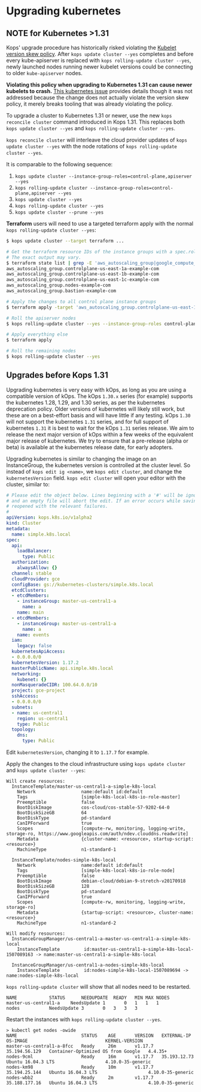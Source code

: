 # Upgrading kubernetes

## **NOTE for Kubernetes >1.31**

Kops' upgrade procedure has historically risked violating the [Kubelet version skew policy](https://kubernetes.io/releases/version-skew-policy/#kubelet). After `kops update cluster --yes` completes and before every kube-apiserver is replaced with `kops rolling-update cluster --yes`, newly launched nodes running newer kubelet versions could be connecting to older `kube-apiserver` nodes.

**Violating this policy when upgrading to Kubernetes 1.31 can cause newer kubelets to crash.** [This kubernetes issue](https://github.com/kubernetes/kubernetes/issues/127316) provides details though it was not addressed because the change does not actually violate the version skew policy, it merely breaks tooling that was already violating the policy.

To upgrade a cluster to Kubernetes 1.31 or newer, use the new `kops reconcile cluster` command introduced in Kops 1.31. This replaces both `kops update cluster --yes` and `kops rolling-update cluster --yes`.

`kops reconcile cluster` will interleave the cloud provider updates of `kops update cluster --yes` with the node rotations of `kops rolling-update cluster --yes`.

It is comparable to the following sequence:
1. `kops update cluster --instance-group-roles=control-plane,apiserver --yes`
2. `kops rolling-update cluster --instance-group-roles=control-plane,apiserver --yes`
3. `kops update cluster --yes`
4. `kops rolling-update cluster --yes`
5. `kops update cluster --prune --yes`

**Terraform** users will need to use a targeted terraform apply with the normal `kops rolling-update cluster --yes`:

```sh
$ kops update cluster --target terraform ...

# Get the terraform resource IDs of the instance groups with a spec.role of `ControlPlane`, `Master`, or `APIServer`
# The exact output may vary.
$ terraform state list | grep -E 'aws_autoscaling_group|google_compute_instance_group_manager|hcloud_server|digitalocean_droplet|scaleway_instance_server'
aws_autoscaling_group.controlplane-us-east-1a-example-com
aws_autoscaling_group.controlplane-us-east-1b-example-com
aws_autoscaling_group.controlplane-us-east-1c-example-com
aws_autoscaling_group.nodes-example-com
aws_autoscaling_group.bastion-example-com

# Apply the changes to all control plane instance groups
$ terraform apply -target 'aws_autoscaling_group.controlplane-us-east-1a-example-com' -target 'aws_autoscaling_group.controlplane-us-east-1b-example-com' -target 'aws_autoscaling_group.controlplane-us-east-1c-example-com'

# Roll the apiserver nodes
$ kops rolling-update cluster --yes --instance-group-roles control-plane,apiserver

# Apply everything else
$ terraform apply

# Roll the remaining nodes
$ kops rolling-update cluster --yes
```

## Upgrades before Kops 1.31

Upgrading kubernetes is very easy with kOps, as long as you are using a compatible version of kOps.
The kOps `1.30.x` series (for example) supports the kubernetes 1.28, 1.29, and 1.30 series,
as per the kubernetes deprecation policy. Older versions of kubernetes will likely still work, but these
are on a best-effort basis and will have little if any testing. kOps `1.30` will not support the kubernetes
`1.31` series, and for full support of kubernetes `1.31` it is best to wait for the kOps `1.31` series release.
We aim to release the next major version of kOps within a few weeks of the equivalent major release of kubernetes.
We try to ensure that a pre-release (alpha or beta) is available at the kubernetes release date, for early adopters.

Upgrading kubernetes is similar to changing the image on an InstanceGroup, the kubernetes version is
controlled at the cluster level.  So instead of `kops edit ig <name>`, we `kops edit cluster`, and change the
`kubernetesVersion` field.  `kops edit cluster` will open your editor with the cluster, similar to:

```yaml
# Please edit the object below. Lines beginning with a '#' will be ignored,
# and an empty file will abort the edit. If an error occurs while saving this file will be
# reopened with the relevant failures.
#
apiVersion: kops.k8s.io/v1alpha2
kind: Cluster
metadata:
  name: simple.k8s.local
spec:
  api:
    loadBalancer:
      type: Public
  authorization:
    alwaysAllow: {}
  channel: stable
  cloudProvider: gce
  configBase: gs://kubernetes-clusters/simple.k8s.local
  etcdClusters:
  - etcdMembers:
    - instanceGroup: master-us-central1-a
      name: a
    name: main
  - etcdMembers:
    - instanceGroup: master-us-central1-a
      name: a
    name: events
  iam:
    legacy: false
  kubernetesApiAccess:
  - 0.0.0.0/0
  kubernetesVersion: 1.17.2
  masterPublicName: api.simple.k8s.local
  networking:
    kubenet: {}
  nonMasqueradeCIDR: 100.64.0.0/10
  project: gce-project
  sshAccess:
  - 0.0.0.0/0
  subnets:
  - name: us-central1
    region: us-central1
    type: Public
  topology:
    dns:
      type: Public
```

Edit `kubernetesVersion`, changing it to `1.17.7` for example.


Apply the changes to the cloud infrastructure using `kops update cluster` and `kops update cluster --yes`:

```
Will create resources:
  InstanceTemplate/master-us-central1-a-simple-k8s-local
  	Network             	name:default id:default
  	Tags                	[simple-k8s-local-k8s-io-role-master]
  	Preemptible         	false
  	BootDiskImage       	cos-cloud/cos-stable-57-9202-64-0
  	BootDiskSizeGB      	64
  	BootDiskType        	pd-standard
  	CanIPForward        	true
  	Scopes              	[compute-rw, monitoring, logging-write, storage-ro, https://www.googleapis.com/auth/ndev.clouddns.readwrite]
  	Metadata            	{cluster-name: <resource>, startup-script: <resource>}
  	MachineType         	n1-standard-1

  InstanceTemplate/nodes-simple-k8s-local
  	Network             	name:default id:default
  	Tags                	[simple-k8s-local-k8s-io-role-node]
  	Preemptible         	false
  	BootDiskImage       	debian-cloud/debian-9-stretch-v20170918
  	BootDiskSizeGB      	128
  	BootDiskType        	pd-standard
  	CanIPForward        	true
  	Scopes              	[compute-rw, monitoring, logging-write, storage-ro]
  	Metadata            	{startup-script: <resource>, cluster-name: <resource>}
  	MachineType         	n1-standard-2

Will modify resources:
  InstanceGroupManager/us-central1-a-master-us-central1-a-simple-k8s-local
  	InstanceTemplate    	 id:master-us-central1-a-simple-k8s-local-1507089163 -> name:master-us-central1-a-simple-k8s-local

  InstanceGroupManager/us-central1-a-nodes-simple-k8s-local
  	InstanceTemplate    	 id:nodes-simple-k8s-local-1507089694 -> name:nodes-simple-k8s-local
```


`kops rolling-update cluster` will show that all nodes need to be restarted.

```
NAME			STATUS		NEEDUPDATE	READY	MIN	MAX	NODES
master-us-central1-a	NeedsUpdate	1		0	1	1	1
nodes			NeedsUpdate	3		0	3	3	3
```

Restart the instances with `kops rolling-update cluster --yes`.

```
> kubectl get nodes -owide
NAME                        STATUS    AGE       VERSION   EXTERNAL-IP     OS-IMAGE                             KERNEL-VERSION
master-us-central1-a-8fcc   Ready     26m       v1.17.7   35.194.56.129   Container-Optimized OS from Google   4.4.35+
nodes-9cml                  Ready     16m       v1.17.7   35.193.12.73    Ubuntu 16.04.3 LTS                   4.10.0-35-generic
nodes-km98                  Ready     10m       v1.17.7   35.194.25.144   Ubuntu 16.04.3 LTS                   4.10.0-35-generic
nodes-wbb2                  Ready     2m        v1.17.7   35.188.177.16   Ubuntu 16.04.3 LTS                   4.10.0-35-generic
```

<!-- TODO: Do we drain, validate and then restart -->
<!-- TODO: Fix timings in rolling update -->
